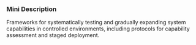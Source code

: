 ### Mini Description

Frameworks for systematically testing and gradually expanding system capabilities in controlled environments, including protocols for capability assessment and staged deployment.
